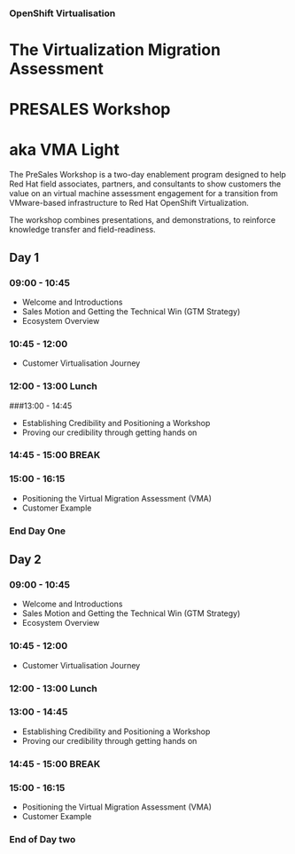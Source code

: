 ### OpenShift Virtualisation
# The Virtualization Migration Assessment
# PRESALES Workshop
# aka VMA Light
The PreSales Workshop is a two-day enablement program designed to help Red Hat field associates, partners, and consultants to show customers the value on an virtual machine assessment engagement for a transition from VMware-based infrastructure to Red Hat OpenShift Virtualization.

The workshop combines presentations, and demonstrations, to reinforce knowledge transfer and field-readiness. 

## Day 1

### 09:00 - 10:45
+ Welcome and Introductions
+ Sales Motion and Getting the Technical Win (GTM Strategy)
+ Ecosystem Overview
### 10:45 - 12:00
+ Customer Virtualisation Journey
### 12:00 - 13:00 Lunch
###13:00 - 14:45
+ Establishing Credibility and Positioning a Workshop
+ Proving our credibility through getting hands on
### 14:45 - 15:00 BREAK
### 15:00 - 16:15
+ Positioning the Virtual Migration Assessment (VMA)
+ Customer Example
### End Day One

## Day 2
### 09:00 - 10:45
+ Welcome and Introductions
+ Sales Motion and Getting the Technical Win (GTM Strategy)
+ Ecosystem Overview
### 10:45 - 12:00
+ Customer Virtualisation Journey
### 12:00 - 13:00 Lunch
### 13:00 - 14:45
+ Establishing Credibility and Positioning a Workshop
+ Proving our credibility through getting hands on
### 14:45 - 15:00 BREAK
### 15:00 - 16:15
+ Positioning the Virtual Migration Assessment (VMA)
+ Customer Example
### End of Day two





